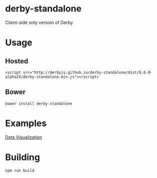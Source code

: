 derby-standalone
================

Client-side only version of Derby


# Usage

## Hosted
```
<script src="http://derbyjs.github.io/derby-standalone/dist/0.6.0-alpha25/derby-standalone.min.js"></script>
```

## Bower
```
bower install derby-standalone
```


# Examples

[Data Visualization](http://enjalot.github.io/pinyin/)


# Building

```
npm run build
```
